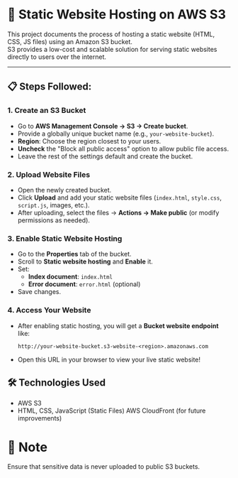 # 🚀 Static Website Hosting on AWS S3

This project documents the process of hosting a static website (HTML, CSS, JS files) using an Amazon S3 bucket.  
S3 provides a low-cost and scalable solution for serving static websites directly to users over the internet.

---

## 📋 Steps Followed:

### 1. Create an S3 Bucket
- Go to **AWS Management Console → S3 → Create bucket**.
- Provide a globally unique bucket name (e.g., `your-website-bucket`).
- **Region**: Choose the region closest to your users.
- **Uncheck** the "Block all public access" option to allow public file access.
- Leave the rest of the settings default and create the bucket.

### 2. Upload Website Files
- Open the newly created bucket.
- Click **Upload** and add your static website files (`index.html`, `style.css`, `script.js`, images, etc.).
- After uploading, select the files → **Actions → Make public** (or modify permissions as needed).

### 3. Enable Static Website Hosting
- Go to the **Properties** tab of the bucket.
- Scroll to **Static website hosting** and **Enable** it.
- Set:
  - **Index document**: `index.html`
  - **Error document**: `error.html` (optional)
- Save changes.

### 4. Access Your Website
- After enabling static hosting, you will get a **Bucket website endpoint** like:
  ```
  http://your-website-bucket.s3-website-<region>.amazonaws.com
  ```
- Open this URL in your browser to view your live static website!

## 🛠️ Technologies Used
- AWS S3
- HTML, CSS, JavaScript (Static Files)
  AWS CloudFront (for future improvements)


# 📌 Note
Ensure that sensitive data is never uploaded to public S3 buckets.

